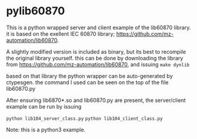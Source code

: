 # pylib60870
This is a python wrapped server and client example of the lib60870 library. it is based on the exellent IEC 60870 library; 
https://github.com/mz-automation/lib60870. 

A slightly modified version is included as binary, but its best to recompile the original library yourself. this can be done by downloading the library from https://github.com/mz-automation/lib60870, and issuing 
`make dynlib`

based on that library the python wrapper can be auto-generated by ctypesgen. the command I used can be seen on the top of the file lib60870.py

After ensuring lib6870*.so and lib60870.py are present, the server/client example can be run by issuing 

`python lib104_server_class.py`
`python lib104_client_class.py`

Note: this is a python3 example.
